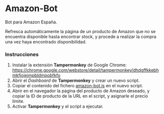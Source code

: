 # Amazon-Bot
Bot para Amazon España.

Refresca automáticamente la página de un producto de Amazon que no se encuentra disponible hasta encontrar stock, y procede a realizar la compra una vez haya encontrado disponibilidad.

### Instrucciones

1. Instalar la extensión **Tampermonkey** de Google Chrome:
https://chrome.google.com/webstore/detail/tampermonkey/dhdgffkkebhmkfjojejmpbldmpobfkfo
2. Abrir el *Dashboard* de **Tampermonkey** y crear un nuevo script.
3. Copiar el contenido del fichero [amazon-bot.js](amazon-bot.js) en el nuevo script.
4. Abrir en el navegador la página del producto de Amazon deseado, y copiar la ID de producto de la URL en el script, y asignarle el precio límite.
5. Activar **Tampermonkey** y el script a ejecutar.

